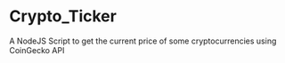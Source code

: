 # Crypto_Ticker
A NodeJS Script to get the current price of some cryptocurrencies using CoinGecko API
